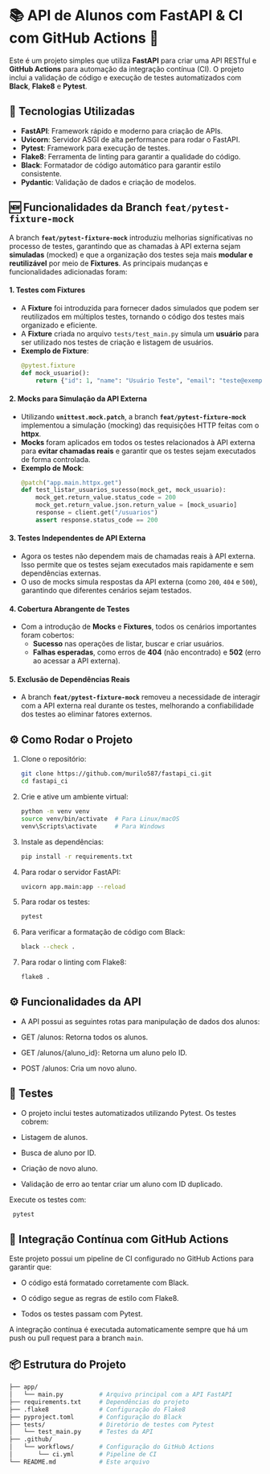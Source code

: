 # 📚 API de Alunos com FastAPI & CI com GitHub Actions 🚀

Este é um projeto simples que utiliza **FastAPI** para criar uma API RESTful e **GitHub Actions** para automação da integração contínua (CI). O projeto inclui a validação de código e execução de testes automatizados com **Black**, **Flake8** e **Pytest**. 

## 🚀 Tecnologias Utilizadas

- **FastAPI**: Framework rápido e moderno para criação de APIs.
- **Uvicorn**: Servidor ASGI de alta performance para rodar o FastAPI.
- **Pytest**: Framework para execução de testes.
- **Flake8**: Ferramenta de linting para garantir a qualidade do código.
- **Black**: Formatador de código automático para garantir estilo consistente.
- **Pydantic**: Validação de dados e criação de modelos.

## 🆕 Funcionalidades da Branch `feat/pytest-fixture-mock`

A branch **`feat/pytest-fixture-mock`** introduziu melhorias significativas no processo de testes, garantindo que as chamadas à API externa sejam **simuladas** (mocked) e que a organização dos testes seja mais **modular e reutilizável** por meio de **Fixtures**. As principais mudanças e funcionalidades adicionadas foram:

#### 1. **Testes com Fixtures**
   - A **Fixture** foi introduzida para fornecer dados simulados que podem ser reutilizados em múltiplos testes, tornando o código dos testes mais organizado e eficiente.
   - A **Fixture** criada no arquivo `tests/test_main.py` simula um **usuário** para ser utilizado nos testes de criação e listagem de usuários.
   - **Exemplo de Fixture**:
     ```python
     @pytest.fixture
     def mock_usuario():
         return {"id": 1, "name": "Usuário Teste", "email": "teste@exemplo.com"}
     ```

#### 2. **Mocks para Simulação da API Externa**
   - Utilizando **`unittest.mock.patch`**, a branch **`feat/pytest-fixture-mock`** implementou a simulação (mocking) das requisições HTTP feitas com o **httpx**.
   - **Mocks** foram aplicados em todos os testes relacionados à API externa para **evitar chamadas reais** e garantir que os testes sejam executados de forma controlada.
   - **Exemplo de Mock**:
     ```python
     @patch("app.main.httpx.get")
     def test_listar_usuarios_sucesso(mock_get, mock_usuario):
         mock_get.return_value.status_code = 200
         mock_get.return_value.json.return_value = [mock_usuario]
         response = client.get("/usuarios")
         assert response.status_code == 200
     ```

#### 3. **Testes Independentes de API Externa**
   - Agora os testes não dependem mais de chamadas reais à API externa. Isso permite que os testes sejam executados mais rapidamente e sem dependências externas.
   - O uso de mocks simula respostas da API externa (como `200`, `404` e `500`), garantindo que diferentes cenários sejam testados.

#### 4. **Cobertura Abrangente de Testes**
   - Com a introdução de **Mocks** e **Fixtures**, todos os cenários importantes foram cobertos:
     - **Sucesso** nas operações de listar, buscar e criar usuários.
     - **Falhas esperadas**, como erros de **404** (não encontrado) e **502** (erro ao acessar a API externa).

#### 5. **Exclusão de Dependências Reais**
   - A branch **`feat/pytest-fixture-mock`** removeu a necessidade de interagir com a API externa real durante os testes, melhorando a confiabilidade dos testes ao eliminar fatores externos.


## ⚙️ Como Rodar o Projeto

1. Clone o repositório:
   ```bash
   git clone https://github.com/murilo587/fastapi_ci.git
   cd fastapi_ci
   ```
2. Crie e ative um ambiente virtual:
   ```bash
   python -m venv venv
   source venv/bin/activate  # Para Linux/macOS
   venv\Scripts\activate     # Para Windows
   ```
3. Instale as dependências:
   ```bash
   pip install -r requirements.txt
   ```
4. Para rodar o servidor FastAPI:
   ```bash
   uvicorn app.main:app --reload
   ```
5. Para rodar os testes:
   ```bash
   pytest
   ```
6. Para verificar a formatação de código com Black:
   ```bash
   black --check .
   ```
7. Para rodar o linting com Flake8:
   ```bash
   flake8 .
   ```
## ⚙️ Funcionalidades da API

- A API possui as seguintes rotas para manipulação de dados dos alunos:

- GET /alunos: Retorna todos os alunos.

- GET /alunos/{aluno_id}: Retorna um aluno pelo ID.

- POST /alunos: Cria um novo aluno.

## 🧪 Testes

- O projeto inclui testes automatizados utilizando Pytest. Os testes cobrem:

- Listagem de alunos.

- Busca de aluno por ID.

- Criação de novo aluno.

- Validação de erro ao tentar criar um aluno com ID duplicado.

Execute os testes com:
   ```bash
    pytest
   ```

## 🔧 Integração Contínua com GitHub Actions

Este projeto possui um pipeline de CI configurado no GitHub Actions para garantir que:

- O código está formatado corretamente com Black.

- O código segue as regras de estilo com Flake8.

- Todos os testes passam com Pytest.

A integração contínua é executada automaticamente sempre que há um push ou pull request para a branch ``main``.

## 📦 Estrutura do Projeto

```bash
├── app/
│   └── main.py          # Arquivo principal com a API FastAPI
├── requirements.txt     # Dependências do projeto
├── .flake8              # Configuração do Flake8
├── pyproject.toml       # Configuração do Black
├── tests/               # Diretório de testes com Pytest
│   └── test_main.py     # Testes da API
├── .github/
│   └── workflows/       # Configuração do GitHub Actions
│       └── ci.yml       # Pipeline de CI
└── README.md            # Este arquivo
```
